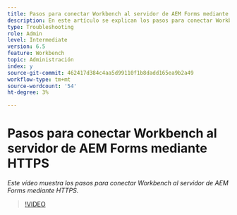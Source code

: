 ```yaml
---
title: Pasos para conectar Workbench al servidor de AEM Forms mediante HTTPS
description: En este artículo se explican los pasos para conectar Workbench al servidor de AEM Forms a través de SSL (mediante HTTPS)
type: Troubleshooting
role: Admin
level: Intermediate
version: 6.5
feature: Workbench
topic: Administración
index: y
source-git-commit: 462417d384c4aa5d99110f1b8dadd165ea9b2a49
workflow-type: tm+mt
source-wordcount: '54'
ht-degree: 3%

---
```



# Pasos para conectar Workbench al servidor de AEM Forms mediante HTTPS

*Este vídeo muestra los pasos para conectar Workbench al servidor de AEM Forms mediante HTTPS.*

>[!VIDEO](https://video.tv.adobe.com/v/335482?quality=9&learn=on)
